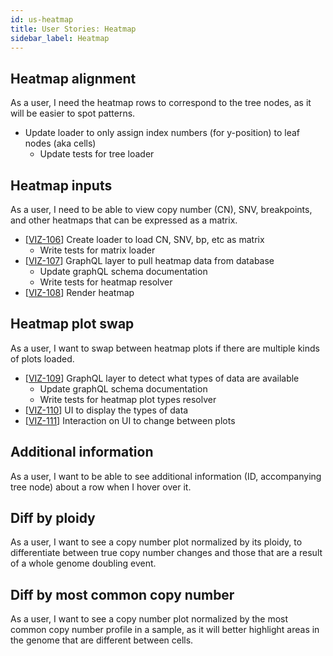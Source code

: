 ```yaml
---
id: us-heatmap
title: User Stories: Heatmap
sidebar_label: Heatmap
---
```


## Heatmap alignment

As a user, I need the heatmap rows to correspond to the tree nodes, as it will be easier to spot patterns.

- Update loader to only assign index numbers (for y-position) to leaf nodes (aka cells)
  - Update tests for tree loader

## Heatmap inputs

As a user, I need to be able to view copy number (CN), SNV, breakpoints, and other heatmaps that can be expressed as a matrix.

- [[VIZ-106](https://shahcompbio.atlassian.net/browse/VIZ-106)] Create loader to load CN, SNV, bp, etc as matrix
  - Write tests for matrix loader
- [[VIZ-107](https://shahcompbio.atlassian.net/browse/VIZ-107)] GraphQL layer to pull heatmap data from database
  - Update graphQL schema documentation
  - Write tests for heatmap resolver
- [[VIZ-108](https://shahcompbio.atlassian.net/browse/VIZ-108)] Render heatmap

## Heatmap plot swap

As a user, I want to swap between heatmap plots if there are multiple kinds of plots loaded.

- [[VIZ-109](https://shahcompbio.atlassian.net/browse/VIZ-109)] GraphQL layer to detect what types of data are available
  - Update graphQL schema documentation
  - Write tests for heatmap plot types resolver
- [[VIZ-110](https://shahcompbio.atlassian.net/browse/VIZ-110)] UI to display the types of data
- [[VIZ-111](https://shahcompbio.atlassian.net/browse/VIZ-111)] Interaction on UI to change between plots

## Additional information

As a user, I want to be able to see additional information (ID, accompanying tree node) about a row when I hover over it.

## Diff by ploidy

As a user, I want to see a copy number plot normalized by its ploidy, to differentiate between true copy number changes and those that are a result of a whole genome doubling event.

## Diff by most common copy number

As a user, I want to see a copy number plot normalized by the most common copy number profile in a sample, as it will better highlight areas in the genome that are different between cells.
